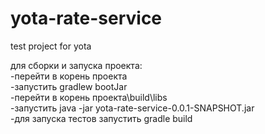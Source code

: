 # yota-rate-service
test project for yota

для сборки и запуска проекта: </br>
  -перейти в корень проекта </br>
  -запустить gradlew bootJar </br>
  -перейти в корень проекта\build\libs </br>
  -запустить java -jar yota-rate-service-0.0.1-SNAPSHOT.jar </br>
  -для запуска тестов запустить gradle build
